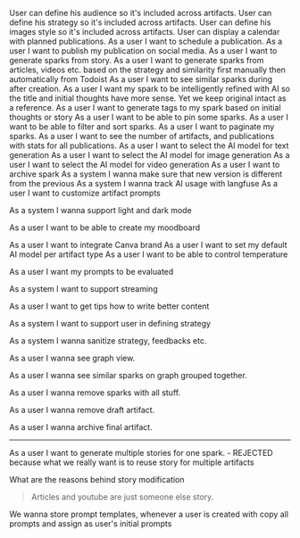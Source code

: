 User can define his audience so it's included across artifacts.
User can define his strategy so it's included across artifacts.
User can define his images style so it's included across artifacts.
User can display a calendar with planned publications.
As a user I want to schedule a publication.
As a user I want to publish my publication on social media.
As a user I want to generate sparks from story.
As a user I want to generate sparks from articles, videos etc. based on the strategy and similarity first manually then automatically from Todoist
As a user I want to see similar sparks during after creation.
As a user I want my spark to be intelligently refined with AI so the title and initial thoughts have more sense. Yet we keep original intact as a reference.
As a user I want to generate tags to my spark based on initial thoughts or story
As a user I want to be able to pin some sparks.
As a user I want to be able to filter and sort sparks.
As a user I want to paginate my sparks.
As a user I want to see the number of artifacts, and publications with stats for all publications. 
As a user I want to select the AI model for text generation
As a user I want to select the AI model for image generation
As a user I want to select the AI model for video generation
As a user I want to archive spark
As a system I wanna make sure that new version is different from the previous
As a system I wanna track AI usage with langfuse
As a user I want to customize artifact prompts

As a system I wanna support light and dark mode

As a user I want to be able to create my moodboard

As a user I want to integrate Canva brand
As a user I want to set my default AI model per artifact type
As a user I want to be able to control temperature

As a user I want my prompts to be evaluated

As a system I want to support streaming

As a user I want to get tips how to write better content

As a system I want to support user in defining strategy

As a system I wanna sanitize strategy, feedbacks etc.

As a user I wanna see graph view.

As a user I wanna see similar sparks on graph grouped together.

As a user I wanna remove sparks with all stuff.

As a user I wanna remove draft artifact.

As a user I wanna archive final artifact.

----
As a user I want to generate multiple stories for one spark. - REJECTED because what we really want is to reuse story for multiple artifacts


What are the reasons behind story modification

> Articles and youtube are just someone else story.

We wanna store prompt templates, whenever a user is created with copy all prompts and assign as user's initial prompts

